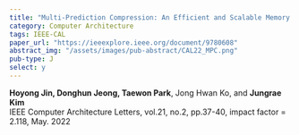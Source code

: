 ```yaml
---
title: "Multi-Prediction Compression: An Efficient and Scalable Memory Compression Framework for GP-GPU"
category: Computer Architecture
tags: IEEE-CAL
paper_url: "https://ieeexplore.ieee.org/document/9780608"
abstract_img: "/assets/images/pub-abstract/CAL22_MPC.png"
pub-type: J
select: y
---
```


**Hoyong Jin, Donghun Jeong, Taewon Park**, Jong Hwan Ko, and **Jungrae Kim**<br>
IEEE Computer Architecture Letters, vol.21, no.2, pp.37-40, impact factor = 2.118, May. 2022
